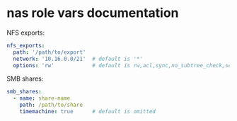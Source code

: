 # nas role vars documentation

NFS exports:

```yaml
nfs_exports:
  path: '/path/to/export'
  network: '10.16.0.0/21'  # default is '*'
  options: 'rw'            # default is rw,acl,sync,no_subtree_check,sec=krb5p
```

SMB shares:

```yaml
smb_shares:
  - name: share-name
    path: /path/to/share
    timemachine: true      # default is omitted
```
